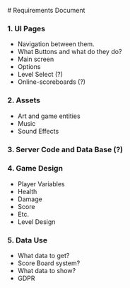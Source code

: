 ﻿﻿﻿# ﻿﻿Requirements Document### 1. UI Pages- Navigation between them.- What Buttons and what do they do? - Main screen - Options - Level Select (?) - Online-scoreboards (?)### 2. Assets- Art and game entities- Music- Sound Effects### 3. Server Code and Data Base (?)### 4. Game Design- Player Variables - Health - Damage - Score - Etc.- Level Design### 5. Data Use- What data to get?- Score Board system?- What data to show?- GDPR